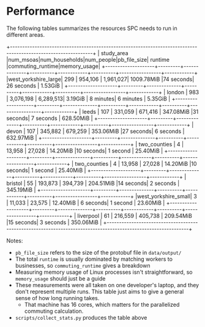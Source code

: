 # Performance

The following tables summarizes the resources SPC needs to run in different areas.

+---------------------------------------------------------------------------------------------------------------+
|     study_area     |num_msoas|num_households|num_people|pb_file_size|  runtime |commuting_runtime|memory_usage|
+--------------------+---------+--------------+----------+------------+----------+-----------------+------------+
|west_yorkshire_large|   299   |    954,106   | 1,961,027| 1009.78MiB |74 seconds|    26 seconds   |   1.53GiB  |
+--------------------+---------+--------------+----------+------------+----------+-----------------+------------+
|       london       |   983   |   3,076,198  | 6,289,513|   3.19GiB  | 8 minutes|    6 minutes    |   5.35GiB  |
+--------------------+---------+--------------+----------+------------+----------+-----------------+------------+
|        leeds       |   107   |    331,059   |  671,416 |  347.08MiB |31 seconds|    7 seconds    |  628.50MiB |
+--------------------+---------+--------------+----------+------------+----------+-----------------+------------+
|        devon       |   107   |    345,882   |  679,259 |  353.06MiB |27 seconds|    6 seconds    |  632.97MiB |
+--------------------+---------+--------------+----------+------------+----------+-----------------+------------+
|    two_counties    |    4    |    13,958    |  27,028  |  14.20MiB  |10 seconds|     1 second    |  25.40MiB  |
+--------------------+---------+--------------+----------+------------+----------+-----------------+------------+
|    two_counties    |    4    |    13,958    |  27,028  |  14.20MiB  |10 seconds|     1 second    |  25.40MiB  |
+--------------------+---------+--------------+----------+------------+----------+-----------------+------------+
|       bristol      |    55   |    193,873   |  394,739 |  204.51MiB |14 seconds|    2 seconds    |  345.19MiB |
+--------------------+---------+--------------+----------+------------+----------+-----------------+------------+
|west_yorkshire_small|    3    |    11,033    |  23,575  |  12.40MiB  | 6 seconds|     1 second    |  23.60MiB  |
+--------------------+---------+--------------+----------+------------+----------+-----------------+------------+
|      liverpool     |    61   |    216,559   |  405,738 |  209.54MiB |15 seconds|    3 seconds    |  350.06MiB |
+---------------------------------------------------------------------------------------------------------------+

Notes:

- `pb_file_size` refers to the size of the protobuf file in `data/output/`
- The total `runtime` is usually dominated by matching workers to businesses, so `commuting_runtime` gives a breakdown
- Measuring memory usage of Linux processes isn't straightforward, so `memory_usage` should just be a guide
- These measurements were all taken on one developer's laptop, and they don't represent multiple runs. This table just aims to give a general sense of how long running takes.
  - That machine has 16 cores, which matters for the parallelized commuting calculation.
- `scripts/collect_stats.py` produces the table above
